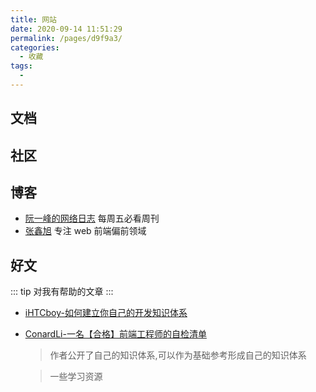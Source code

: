 ```yaml
---
title: 网站
date: 2020-09-14 11:51:29
permalink: /pages/d9f9a3/
categories:
  - 收藏
tags:
  -
---
```


## 文档

## 社区

## 博客

- [阮一峰的网络日志](http://www.ruanyifeng.com/blog/) 每周五必看周刊
- [张鑫旭](https://www.zhangxinxu.com/wordpress/) 专注 web 前端偏前领域

## 好文

::: tip
对我有帮助的文章
:::

- [iHTCboy-如何建立你自己的开发知识体系](https://juejin.im/post/6844904055370694664)

- [ConardLi-一名【合格】前端工程师的自检清单](https://juejin.im/post/6844903830887366670)

  > 作者公开了自己的知识体系,可以作为基础参考形成自己的知识体系

  > 一些学习资源
